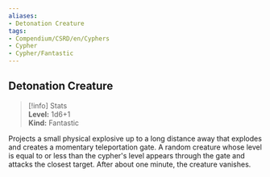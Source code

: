 ```yaml
---
aliases:
- Detonation Creature
tags:
- Compendium/CSRD/en/Cyphers
- Cypher
- Cypher/Fantastic
---
```


  
## Detonation Creature  
>[!info] Stats  
> **Level:** 1d6+1  
> **Kind:** Fantastic
  
Projects a small physical explosive up to a long distance away that explodes and creates a momentary teleportation gate. A random creature whose level is equal to or less than the cypher's level appears through the gate and attacks the closest target. After about one minute, the creature vanishes.